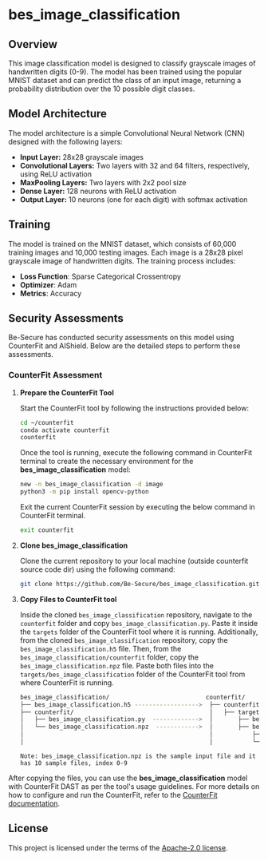 # bes_image_classification

## Overview
This image classification model is designed to classify grayscale images of handwritten digits (0-9). The model has been trained using the popular MNIST dataset and can predict the class of an input image, returning a probability distribution over the 10 possible digit classes.

## Model Architecture
The model architecture is a simple Convolutional Neural Network (CNN) designed with the following layers:
* **Input Layer:** 28x28 grayscale images
* **Convolutional Layers:** Two layers with 32 and 64 filters, respectively, using ReLU activation
* **MaxPooling Layers:** Two layers with 2x2 pool size
* **Dense Layer:** 128 neurons with ReLU activation
* **Output Layer:** 10 neurons (one for each digit) with softmax activation


## Training
The model is trained on the MNIST dataset, which consists of 60,000 training images and 10,000 testing images. Each image is a 28x28 pixel grayscale image of handwritten digits. The training process includes:
* **Loss Function**: Sparse Categorical Crossentropy
* **Optimizer**: Adam
* **Metrics**: Accuracy


## Security Assessments
Be-Secure has conducted security assessments on this model using CounterFit and AIShield. Below are the detailed steps to perform these assessments.

### CounterFit Assessment
1. **Prepare the CounterFit Tool**

   Start the CounterFit tool by following the instructions provided below:
      ```sh
      cd ~/counterfit
      conda activate counterfit
      counterfit
      ```
   Once the tool is running, execute the following command in CounterFit terminal to create the necessary environment for the **bes_image_classification** model:
      ```sh
      new -n bes_image_classification -d image
      python3 -m pip install opencv-python
      ```
   Exit the current CounterFit session by executing the below command in CounterFit terminal.
   ```sh
   exit counterfit
   
3. **Clone bes_image_classification**
   
   Clone the current repository to your local machine (outside counterfit source code dir) using the following command:
      ```sh
      git clone https://github.com/Be-Secure/bes_image_classification.git
      
5. **Copy Files to CounterFit tool**

   Inside the cloned `bes_image_classification` repository, navigate to the `counterfit` folder and copy `bes_image_classification.py`. Paste it inside the `targets` folder of the CounterFit tool where it is running.
   Additionally, from the cloned `bes_image_classification` repository, copy the `bes_image_classification.h5` file. Then, from the `bes_image_classification/counterfit` folder, copy the `bes_image_classification.npz` file. Paste both files into the `targets/bes_image_classification` folder of the CounterFit tool from where CounterFit is running.

   ```sh
   bes_image_classification/                           counterfit/
   ├── bes_image_classification.h5 ------------------>  ├── counterfit/
   ├── counterfit/                                      │   ├── targets/
   │   ├── bes_image_classification.py  ------------->  │       ├── bes_image_classification.py
   │   └── bes_image_classification.npz  ------------>  │       ├── bes_image_classification/
   │                                                    │           ├── bes_image_classification.h5
   │                                                    │           └── bes_image_classification.npz
   ```

   `Note: bes_image_classification.npz is the sample input file and it has 10 sample files, index 0-9`

After copying the files, you can use the **bes_image_classification** model with CounterFit DAST as per the tool's usage guidelines.
For more details on how to configure and run the CounterFit, refer to the [CounterFit documentation](https://github.com/Be-Secure/counterfit).

## License
This project is licensed under the terms of the [Apache-2.0 license](https://github.com/Be-Secure/bes_image_classification/blob/main/LICENSE).
